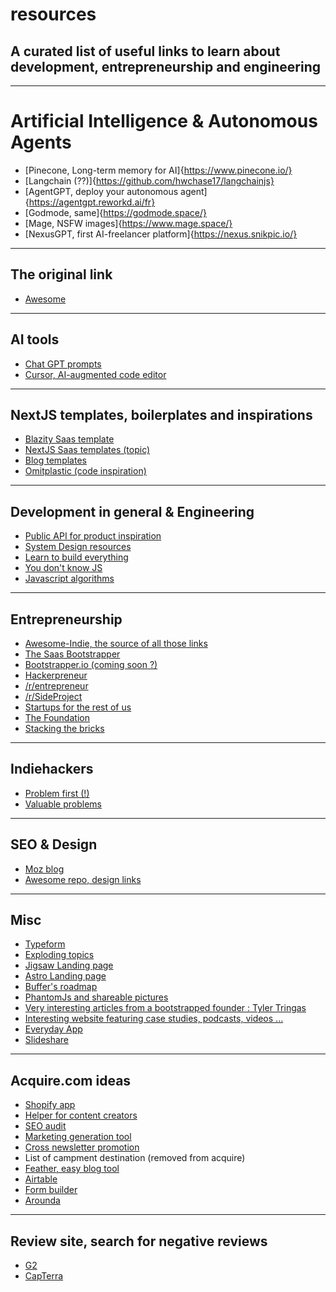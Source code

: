 # resources

## A curated list of useful links to learn about development, entrepreneurship and engineering

***

# Artificial Intelligence & Autonomous Agents

- [Pinecone, Long-term memory for AI]{https://www.pinecone.io/}
- [Langchain (??)]{https://github.com/hwchase17/langchainjs}
- [AgentGPT, deploy your autonomous agent]{https://agentgpt.reworkd.ai/fr}
- [Godmode, same]{https://godmode.space/}
- [Mage, NSFW images]{https://www.mage.space/}
- [NexusGPT, first AI-freelancer platform]{https://nexus.snikpic.io/}

***

## The original link

- [Awesome](https://github.com/sindresorhus/awesome)

***

## AI tools

- [Chat GPT prompts](https://github.com/f/awesome-chatgpt-prompts)
- [Cursor, AI-augmented code editor](https://github.com/getcursor/cursor)

***

## NextJS templates, boilerplates and inspirations

- [Blazity Saas template](https://github.com/Blazity/next-saas-starter)
- [NextJS Saas templates (topic)](https://github.com/topics/nextjs-saas)
- [Blog templates](https://github.com/topics/nextjs-blog)
- [Omitplastic (code inspiration)](https://github.com/gavinmgrant/omitplastic)

***

## Development in general & Engineering

- [Public API for product inspiration](https://github.com/public-apis/public-apis)
- [System Design resources](https://github.com/donnemartin/system-design-primer)
- [Learn to build everything](https://github.com/codecrafters-io/build-your-own-x)
- [You don't know JS](https://github.com/getify/You-Dont-Know-JS)
- [Javascript algorithms](https://github.com/trekhleb/javascript-algorithms)

***

## Entrepreneurship

- [Awesome-Indie, the source of all those links](https://github.com/mezod/awesome-indie#readme)
- [The Saas Bootstrapper](https://www.thesaasbootstrapper.co/)
- [Bootstrapper.io (coming soon ?)](https://bootstrappers.io/)
- [Hackerpreneur](https://hackerpreneur.co/)
- [/r/entrepreneur](https://www.reddit.com/r/Entrepreneur/)
- [/r/SideProject](https://www.reddit.com/r/SideProject/)
- [Startups for the rest of us](https://www.startupsfortherestofus.com/greatest-hits)
- [The Foundation](https://thefoundation.com/)
- [Stacking the bricks](https://stackingthebricks.com/)

***

## Indiehackers 

- [Problem first (!)](https://www.indiehackers.com/post/how-to-brainstorm-great-business-ideas-ab51c3d51c)
- [Valuable problems](https://www.indiehackers.com/post/why-do-some-entrepreneurs-earn-more-than-others-dc81985afd?commentId=-M0t2SddC3EwBGMmLGAO)


***

## SEO & Design

- [Moz blog](https://moz.com/blog)
- [Awesome repo, design links](https://github.com/nicolesaidy/awesome-web-design#readme)

***

## Misc

- [Typeform](https://www.typeform.com/)
- [Exploding topics](https://explodingtopics.com/)
- [Jigsaw Landing page](https://jigsaw.tighten.com/)
- [Astro Landing page](https://astro.build/)
- [Buffer's roadmap](https://buffer.com/resources/transparent-product-roadmap/)
- [PhantomJs and shareable pictures](https://levels.io/phantomjs-social-media-share-pictures/)
- [Very interesting articles from a bootstrapped founder : Tyler Tringas](https://tylertringas.com/)
- [Interesting website featuring case studies, podcasts, videos ...](https://stackingthebricks.com/)
- [Everyday App](https://everyday.app/)
- [Slideshare](https://www.slideshare.net/mjskok/startup-secrets-roadmap-to-success)

***

## Acquire.com ideas 

- [Shopify app](https://app.acquire.com/startup/bV0mcCHOR4RfUhpXkilLjQtB2fi2/AVqxXA9gQAT14RMfiz8e)
- [Helper for content creators](https://app.acquire.com/startup/hFMPdAxWSIPFiJkAoPkq2i07MFU2/w2zdRb3tLiwkphhVJ5dS)
- [SEO audit](https://app.acquire.com/startup/mTHLad6FAYhKBGPTWjQHpi5mfX32/cQP9weYVUe8kFyjwEJpO)
- [Marketing generation tool](https://app.acquire.com/startup/yP4O6jA6GzXjgffAkrwrVMGqpWy2/SY4R9HbXqhSyvXmiTvET)
- [Cross newsletter promotion](https://app.acquire.com/startup/lV1UqItDMHhNz0LVf2kmGxx3MXF3/fjzKUeBQeXOHr2UuVwnM)
- List of campment destination (removed from acquire)
- [Feather, easy blog tool](https://feather.so/)
- [Airtable](https://www.airtable.com/toolkit)
- [Form builder](https://tally.so/)
- [Arounda](https://arounda.agency/)

***

## Review site, search for negative reviews

- [G2](https://www.g2.com/)
- [CapTerra](https://www.capterra.com/)
